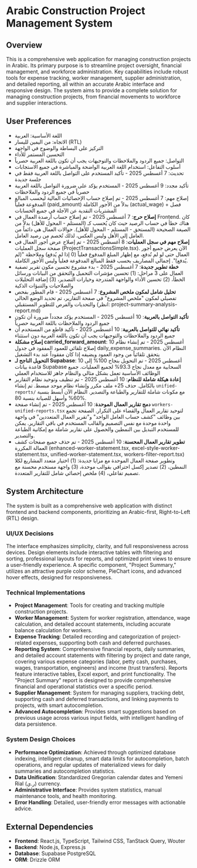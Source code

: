 # Arabic Construction Project Management System

## Overview
This is a comprehensive web application for managing construction projects in Arabic. Its primary purpose is to streamline project oversight, financial management, and workforce administration. Key capabilities include robust tools for expense tracking, worker management, supplier administration, and detailed reporting, all within an accurate Arabic interface and responsive design. The system aims to provide a complete solution for managing construction projects, from financial movements to workforce and supplier interactions.

## User Preferences
- اللغة الأساسية: العربية
- الاتجاه: من اليمين لليسار (RTL)
- التركيز على البساطة والوضوح في الواجهة
- التحسين المستمر للأداء
- التواصل: جميع الردود والملاحظات والتوجيهات يجب أن تكون باللغة العربية حصرياً
- أسلوب التفاعل: استخدام اللغة العربية الواضحة والمباشرة في جميع الاستجابات
- تحديث: 7 أغسطس 2025 - تأكيد المستخدم على التواصل باللغة العربية فقط في جلسة جديدة
- تأكيد مجدد: 9 أغسطس 2025 - المستخدم يؤكد على ضرورة التواصل باللغة العربية حصرياً في جميع الردود والملاحظات
- إصلاح مهم: 7 أغسطس 2025 - تم إصلاح حساب الإحصائيات المالية ليحسب المبالغ المدفوعة فعلياً (paid_amount) بدلاً من الأجور الكاملة (actual_wage) + فصل المشتريات النقدية عن الآجلة في جميع الحسابات
- **إصلاح حرج**: 7 أغسطس 2025 - تم إصلاح حساب أرصدة العمال في Frontend. كان هناك خطأ في حساب الرصيد حيث كان يُحسب كـ (المستلم - المحول للأهل) بدلاً من الصيغة الصحيحة (المستحق - المستلم - المحول للأهل). حوالات العمال هي دائماً من العامل إلى الأهل وليس العكس، لذلك تُخصم من رصيد العامل.
- **إصلاح مهم في سجل العمليات**: 8 أغسطس 2025 - تم إصلاح عرض أجور العمال في صفحة سجل العمليات (ProjectTransactionsSimple.tsx). الآن يعرض جميع أجور العمال حتى لو لم تُدفع، مع إظهار المبلغ المدفوع فعلياً (0 إذا لم يُدفع) وملاحظة "(لم يُدفع)". إجمالي المصاريف يحسب فقط المبالغ المدفوعة فعلياً وليس الأجور الكاملة.
- **خطة تطوير جديدة**: 7 أغسطس 2025 - بدء مشروع تحسين مكون تقرير تصفية العمال على 3 مراحل: (1) تحسين مؤشرات التحميل والتحقق من البيانات ورسائل الخطأ، (2) تحسين الأداء والواجهة المتدرجة وخيارات التصدير، (3) إضافة التحليلات والصلاحيات والتنبؤات الذكية
- **تحليل شامل لمكون ملخص المشروع**: 7 أغسطس 2025 - قام المطور بفحص تفصيلي لمكون "ملخص المشروع" في صفحة التقارير، تم تحديد الوضع الحالي والتحديات والفرص للتطوير المستقبلي (انظر: project-summary-analysis-report.md)
- **تأكيد التواصل بالعربية**: 10 أغسطس 2025 - المستخدم يؤكد مجدداً ضرورة أن تكون جميع الردود والملاحظات باللغة العربية حصرياً
- **تأكيد نهائي للتواصل بالعربية**: 10 أغسطس 2025 - تأكيد قاطع من المستخدم أن جميع الردود والملاحظات والتوجيهات يجب أن تكون باللغة العربية دون استثناء
- **إصلاح مشكلة carried_forward_amount**: 10 أغسطس 2025 - تم إنشاء نظام إصلاح تلقائي للعمود المفقود في جدول daily_expense_summaries. النظام الآن يتحقق تلقائياً من وجود العمود ويضيفه إذا كان مفقوداً عند بدء التشغيل
- **التحويل الناجح لـ Supabase**: 10 أغسطس 2025 - تم التحويل بنجاح 100% إلى قاعدة بيانات Supabase السحابية مع معدل نجاح 93.3% لجميع العمليات. جميع الوظائف الأساسية تعمل بشكل مثالي والنظام جاهز للاستخدام العملي
- **إعادة هيكلة شاملة للنظام**: 10 أغسطس 2025 - تم تنظيف وتوحيد نظام التقارير بالكامل. حذف 25+ ملف مكرر وإنشاء نظام موحد مبسط. تم إنشاء `unified-reports/` مع مكونات شاملة للتقارير والطباعة والتصدير. النظام الآن أبسط بنسبة 60% وأسهل للصيانة بنسبة 80%.
- **دمج تقارير العمال الموحدة**: 10 أغسطس 2025 - تم إنشاء صفحة `workers-unified-reports.tsx` لتوحيد تقارير العمال والقضاء على التكرار. الصفحة تجمع بين وظائف "كشف حساب العامل الواحد" و"تقرير العمال المتعددين" في واجهة واحدة موحدة مع نفس التصميم والقالب المستخدم في باقي التقارير. يمكن للمستخدم التبديل بين النمطين والحصول على تقارير شاملة مع إمكانية الطباعة والتصدير.
- **تطوير تقارير العمال المحسنة**: 10 أغسطس 2025 - تم حذف جميع صفحات كشف العمالة المكررة (enhanced-worker-statement.tsx, excel-style-worker-statement.tsx, unified-worker-statement.tsx, workers-filter-report.tsx) وتطوير صفحة العمال الموحدة مع مزايا جديدة: (1) اختيار متعدد المشاريع لكلا النمطين، (2) تصدير إكسل احترافي بقوالب موحدة، (3) واجهة مستخدم محسنة مع تصميم تفاعلي، (4) ملخص إحصائي شامل للتقارير المتعددة.

## System Architecture
The system is built as a comprehensive web application with distinct frontend and backend components, prioritizing an Arabic-first, Right-to-Left (RTL) design.

### UI/UX Decisions
The interface emphasizes simplicity, clarity, and full responsiveness across devices. Design elements include interactive tables with filtering and sorting, professional layouts for reports, and optimized print views to ensure a user-friendly experience. A specific component, "Project Summary," utilizes an attractive purple color scheme, PieChart icons, and advanced hover effects, designed for responsiveness.

### Technical Implementations
- **Project Management**: Tools for creating and tracking multiple construction projects.
- **Worker Management**: System for worker registration, attendance, wage calculation, and detailed account statements, including accurate balance calculation for workers.
- **Expense Tracking**: Detailed recording and categorization of project-related expenses, supporting both cash and deferred purchases.
- **Reporting System**: Comprehensive financial reports, daily summaries, and detailed account statements with filtering by project and date range, covering various expense categories (labor, petty cash, purchases, wages, transportation, engineers) and income (trust transfers). Reports feature interactive tables, Excel export, and print functionality. The "Project Summary" report is designed to provide comprehensive financial and operational statistics over a specific period.
- **Supplier Management**: System for managing suppliers, tracking debt, supporting cash and deferred transactions, and linking payments to projects, with smart autocompletion.
- **Advanced Autocompletion**: Provides smart suggestions based on previous usage across various input fields, with intelligent handling of data persistence.

### System Design Choices
- **Performance Optimization**: Achieved through optimized database indexing, intelligent cleanup, smart data limits for autocompletion, batch operations, and regular updates of materialized views for daily summaries and autocompletion statistics.
- **Data Unification**: Standardized Gregorian calendar dates and Yemeni Rial (ر.ي) currency.
- **Administrative Interface**: Provides system statistics, manual maintenance tools, and health monitoring.
- **Error Handling**: Detailed, user-friendly error messages with actionable advice.

## External Dependencies
- **Frontend**: React.js, TypeScript, Tailwind CSS, TanStack Query, Wouter
- **Backend**: Node.js, Express.js
- **Database**: Supabase PostgreSQL
- **ORM**: Drizzle ORM